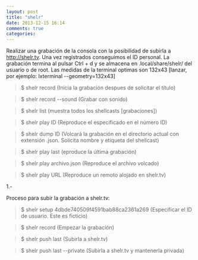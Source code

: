 ```yaml
---
layout: post
title: "shelr"
date: 2013-12-15 16:14
comments: true
categories: 
---
```

Realizar una grabación de la consola con la posibilidad de subirla a http://shelr.tv. Una vez registrados conseguimos el ID personal. La grabación termina al pulsar Ctrl + d y se almacena en .local/share/shelr/ del usuario o de root. Las medidas de la terminal optimas son 132x43 [lanzar, por ejemplo: lxterminal --geometry=132x43]

>$ shelr record (Inicia la grabación despues de solicitar el título)

>$ shelr record --sound (Grabar con sonido)

>$ shelr list (muestra todos los shellcasts [grabaciones])

>$ shelr play ID (Reproduce el especificado en el número ID)

>$ shelr dump ID (Volcará la grabación en el directorio actual con extensión .json. Solicita nombre y etiqueta del shellcast)

>$ shelr play last (eproduce la última grabación)

>$ shelr play archivo.json (Reproduce el archivo volcado)

>$ shelr play URL (Reproduce un remoto alojado en shelr.tv)

1.-

Proceso para subir la grabación a shelr.tv:

>$ shelr setup 4dbde740509f4591bab88ca2361a269 (Especificar el ID de usuario. Este es ficticio)

>$ shelr record (Empezar la grabación)

>$ shelr push last (Subirla a shelr.tv)

>$ shelr push last --private (Subirla a shelr.tv y mantenerla privada) 

